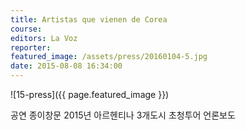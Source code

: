 ```yaml
---
title: Artistas que vienen de Corea
course: 
editors: La Voz
reporter: 
featured_image: /assets/press/20160104-5.jpg
date: 2015-08-08 16:34:00
---
```


![15-press]({{ page.featured_image }})

공연 종이창문 2015년 아르헨티나 3개도시 초청투어 언론보도

